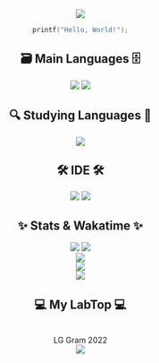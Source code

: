 <div align="center">
  <img src="https://capsule-render.vercel.app/api?type=Soft&color=auto&height=150&section=header&text=gunggme's github&fontSize=60&animation=twinkling">

  ```C
  printf("Hello, World!");
  ```

  ## 🗃 Main Languages 🗄
  <img src="https://img.shields.io/badge/Unity-000000?style=flat&logo=Unity&logoColor=white"/>
  <img src="https://img.shields.io/badge/Csharp-239120?style=flat&logo=Csharp&logoColor=white"/>
  

  ## 🔍 Studying Languages 🔎
  <img src="https://img.shields.io/badge/C-A8B9CC?style=flat&logo=C&logoColor=white"/>

  ## 🛠️ IDE 🛠️
  <img src="https://img.shields.io/badge/Visual Studio-150F24?style=flat&logo=Visual Studio&logoColor=white"/>
  <img src="https://img.shields.io/badge/VSCode-007ACC?style=flat&logo=Visual Studio Code&logoColor=white"/>
 
  <br>

  ## ✨ **Stats & Wakatime** ✨
  <img src="https://hits.seeyoufarm.com/api/count/incr/badge.svg?url=https%3A%2F%2Fgithub.com%2FGunggme&count_bg=%2379C83D&title_bg=%23555555&icon=&icon_color=%23E7E7E7&title=hits&edge_flat=false">
  <img src="https://wakatime.com/badge/user/29443808-a13d-4002-b7a3-5856e5c32416.svg"><br>
  <img src="https://github-readme-stats.vercel.app/api/wakatime?username=Gunggme&layout=compact&theme=dark"><br>
  <img src="https://github-readme-stats.vercel.app/api?username=gunggme&count_private=true&show_icons=true&theme=dark"><br>
  <img src="https://github-readme-stats.vercel.app/api/top-langs/?username=gunggme&layout=compact&theme=dark"><br>

  ## 💻 My LabTop 💻
  <br> LG Gram 2022<br>
  <img src= "https://encrypted-tbn0.gstatic.com/images?q=tbn:ANd9GcSRYMb-Ok6oCCHTi6x_WDGMqLNHzDTS2_8Dww&usqp=CAU">
</div>
